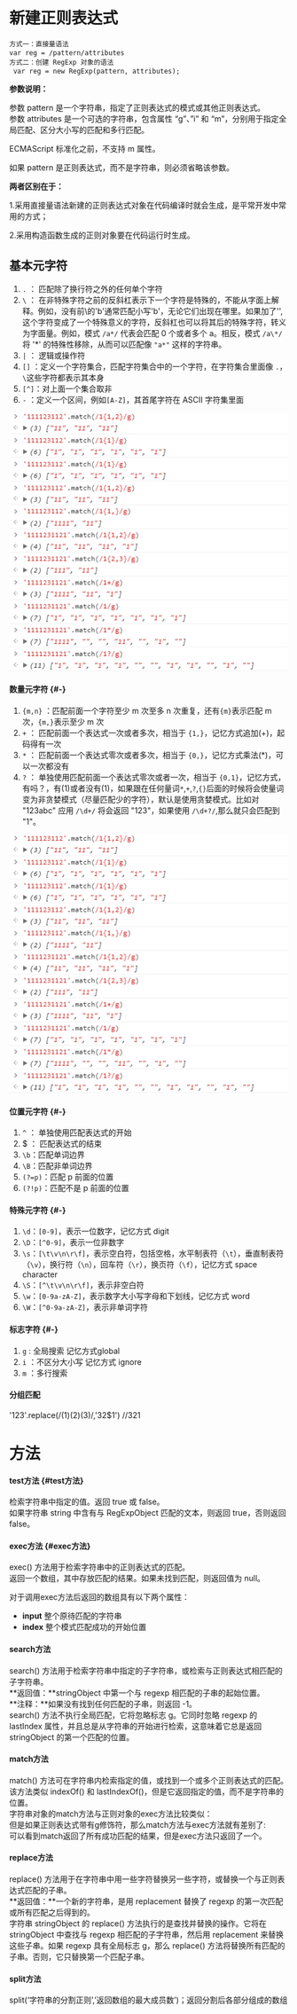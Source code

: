 # **新建正则表达式**

```
方式一：直接量语法
var reg = /pattern/attributes
方式二：创建 RegExp 对象的语法
 var reg = new RegExp(pattern, attributes);
```

**参数说明：**

参数 pattern 是一个字符串，指定了正则表达式的模式或其他正则表达式。  
参数 attributes 是一个可选的字符串，包含属性 “g”、”i” 和 “m”，分别用于指定全局匹配、区分大小写的匹配和多行匹配。

ECMAScript 标准化之前，不支持 m 属性。

如果 pattern 是正则表达式，而不是字符串，则必须省略该参数。

**两者区别在于：**

1.采用直接量语法新建的正则表达式对象在代码编译时就会生成，是平常开发中常用的方式；

2.采用构造函数生成的正则对象要在代码运行时生成。

## 基本元字符

1. `.` ： 匹配除了换行符之外的任何单个字符
2. `\` ： 在非特殊字符之前的反斜杠表示下一个字符是特殊的，不能从字面上解释。例如，没有前\的'b'通常匹配小写'b'，无论它们出现在哪里。如果加了'\',这个字符变成了一个特殊意义的字符，反斜杠也可以将其后的特殊字符，转义为字面量。例如，模式 `/a*/` 代表会匹配 0 个或者多个 a。相反，模式 `/a\*/` 将 '\*' 的特殊性移除，从而可以匹配像 `"a*"` 这样的字符串。
3. `|` ： 逻辑或操作符
4. `[]` ：定义一个字符集合，匹配字符集合中的一个字符，在字符集合里面像 `.`，`\`这些字符都表示其本身
5. `[^]`：对上面一个集合取非
6. `-` ：定义一个区间，例如`[A-Z]`，其首尾字符在 ASCII 字符集里面

![](/assets/zhengze_02.png)

#### 数量元字符 {#-}

1. `{m,n}` ：匹配前面一个字符至少 m 次至多 n 次重复，还有`{m}`表示匹配 m 次，`{m,}`表示至少 m 次
2. `+` ： 匹配前面一个表达式一次或者多次，相当于 `{1,}`，记忆方式追加\(+\)，起码得有一次
3. `*` ： 匹配前面一个表达式零次或者多次，相当于 `{0,}`，记忆方式乘法\(\*\)，可以一次都没有
4. `?` ： 单独使用匹配前面一个表达式零次或者一次，相当于 `{0,1}`，记忆方式，有吗？，有\(1\)或者没有\(1\)，如果跟在任何量词`*`,`+`,`?`,`{}`后面的时候将会使量词变为非贪婪模式（尽量匹配少的字符），默认是使用贪婪模式。比如对 "123abc" 应用 `/\d+/` 将会返回 "123"，如果使用 `/\d+?/`,那么就只会匹配到 "1"。

![](/assets/zhengze_02.png)

#### 位置元字符 {#-}

1. `^` ： 单独使用匹配表达式的开始
2. $ ： 匹配表达式的结束
3. `\b`：匹配单词边界
4. `\B`：匹配非单词边界
5. `(?=p)`：匹配 p 前面的位置
6. `(?!p)`：匹配不是 p 前面的位置

#### 特殊元字符 {#-}

1. `\d`：`[0-9]`，表示一位数字，记忆方式 digit
2. `\D`：`[^0-9]`，表示一位非数字
3. `\s`：`[\t\v\n\r\f]`，表示空白符，包括空格，水平制表符（`\t`），垂直制表符（`\v`），换行符（`\n`），回车符（`\r`），换页符（`\f`），记忆方式 space character
4. `\S`：`[^\t\v\n\r\f]`，表示非空白符
5. `\w`：`[0-9a-zA-Z]`，表示数字大小写字母和下划线，记忆方式 word
6. `\W`：`[^0-9a-zA-Z]`，表示非单词字符

#### 标志字符 {#-}

1. `g` : 全局搜索 记忆方式global
2. `i` ：不区分大小写 记忆方式 ignore
3. `m` ：多行搜索

#### 分组匹配

'123'.replace\(/\(1\)\(2\)\(3\)/,'$3$2$1'\)   //321

# 方法

#### test方法 {#test方法}

检索字符串中指定的值。返回 true 或 false。  
如果字符串 string 中含有与 RegExpObject 匹配的文本，则返回 true，否则返回 false。

#### exec方法 {#exec方法}

exec\(\) 方法用于检索字符串中的正则表达式的匹配。  
返回一个数组，其中存放匹配的结果。如果未找到匹配，则返回值为 null。

对于调用exec方法后返回的数组具有以下两个属性：

* **input**
  整个原待匹配的字符串
* **index**
  整个模式匹配成功的开始位置

#### search方法

search\(\) 方法用于检索字符串中指定的子字符串，或检索与正则表达式相匹配的子字符串。  
**返回值：**stringObject 中第一个与 regexp 相匹配的子串的起始位置。  
**注释：**如果没有找到任何匹配的子串，则返回 -1。  
search\(\) 方法不执行全局匹配，它将忽略标志 g。它同时忽略 regexp 的 lastIndex 属性，并且总是从字符串的开始进行检索，这意味着它总是返回 stringObject 的第一个匹配的位置。

#### match方法

match\(\) 方法可在字符串内检索指定的值，或找到一个或多个正则表达式的匹配。该方法类似 indexOf\(\) 和 lastIndexOf\(\)，但是它返回指定的值，而不是字符串的位置。  
字符串对象的match方法与正则对象的exec方法比较类似：  
但是如果正则表达式带有g修饰符，那么match方法与exec方法就有差别了:  
可以看到match返回了所有成功匹配的结果，但是exec方法只返回了一个。

#### replace方法

replace\(\) 方法用于在字符串中用一些字符替换另一些字符，或替换一个与正则表达式匹配的子串。  
**返回值：**一个新的字符串，是用 replacement 替换了 regexp 的第一次匹配或所有匹配之后得到的。  
字符串 stringObject 的 replace\(\) 方法执行的是查找并替换的操作。它将在 stringObject 中查找与 regexp 相匹配的子字符串，然后用 replacement 来替换这些子串。如果 regexp 具有全局标志 g，那么 replace\(\) 方法将替换所有匹配的子串。否则，它只替换第一个匹配子串。

#### split方法

split\(‘字符串的分割正则’,’返回数组的最大成员数’\)；返回分割后各部分组成的数组

